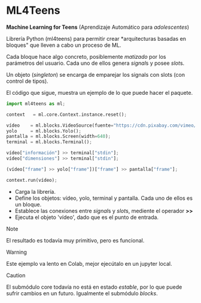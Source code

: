 # ML4Teens

**Machine Learning for Teens** (Aprendizaje Automático para *adolescentes*)

Librería Python (ml4teens) para permitir crear *arquitecturas basadas en bloques" que lleven a cabo un proceso de ML.

Cada bloque hace algo concreto, posiblemente *matizado* por los parámetros del usuario.
Cada uno de ellos genera *signal*s y posee *slot*s.

Un objeto (*singleton*) se encarga de emparejar los signals con slots (con control de tipos).

El código que sigue, muestra un ejemplo de lo que puede hacer el paquete.

```python
import ml4teens as ml;

context   = ml.core.Context.instance.reset();

vídeo    = ml.blocks.VideoSource(fuente="https://cdn.pixabay.com/vimeo/188704568/parque-6096.mp4?width=640&hash=112e5fd94cb9090c07f4472a41d182d344db647b");
yolo     = ml.blocks.Yolo();
pantalla = ml.blocks.Screen(width=640);
terminal = ml.blocks.Terminal();

vídeo["información"] >> terminal["stdin"];
vídeo["dimensiones"] >> terminal["stdin"];

(vídeo["frame"] >> yolo["frame"])["frame"] >> pantalla["frame"];

context.run(vídeo);

```

+ Carga la librería.
+ Define los objetos: vídeo, yolo, terminal y pantalla. Cada uno de ellos es un bloque.
+ Establece las conexiones entre *signal*s y *slot*s, mediente el operador **>>**
+ Ejecuta el objeto 'vídeo', dado que es el punto de entrada.

>[!NOTE]
>El resultado es todavía muy primitivo, pero es funcional.

>[!WARNING]
>Este ejemplo va lento en Colab, mejor ejecútalo en un jupyter local.

>[!CAUTION]
>El submódulo core todavía no está en estado *estable*, por lo que puede sufrir cambios en un futuro. Igualmente el submódulo *blocks*.



